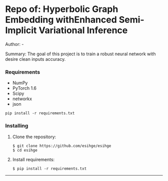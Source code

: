 # Repo of: Hyperbolic Graph Embedding withEnhanced Semi-Implicit Variational Inference

Author: -

Summary: The goal of this project is to train a robust neural network with desire clean inputs accuracy. 

### Requirements
- NumPy
- PyTorch 1.6 
- Scipy
- networkx
- json


```pip install -r requirements.txt``` 

### Installing

1. Clone the repository:
    ```shell
    $ git clone https://github.com/esihge/esihge
    $ cd esihge
    ```
2. Install requirements:
    ```shell
    $ pip install -r requirements.txt
    ```
---
